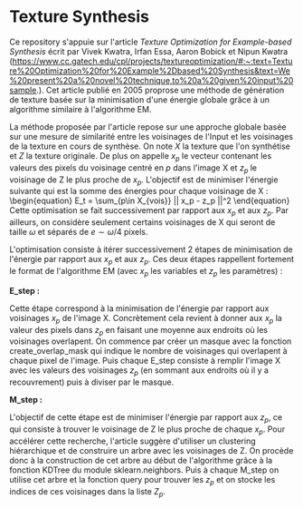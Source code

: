 # Texture Synthesis

Ce repository s'appuie sur l'article *Texture Optimization for Example-based Synthesis* écrit par Vivek Kwatra, Irfan Essa, Aaron Bobick et Nipun Kwatra (https://www.cc.gatech.edu/cpl/projects/textureoptimization/#:~:text=Texture%20Optimization%20for%20Example%2Dbased%20Synthesis&text=We%20present%20a%20novel%20technique,to%20a%20given%20input%20sample.). Cet article publié en 2005 proprose une méthode de génération de texture basée sur la minimisation d'une énergie globale grâce à un algorithme similaire à l'algorithme EM. 

La méthode proposée par l'article repose sur une approche globale basée sur une mesure de similarité entre les voisinages de l'Input et les voisinages de la texture en cours de synthèse. On note $X$ la texture que l'on synthétise et $Z$ la texture originale. De plus on appelle $x_p$ le vecteur contenant les valeurs des pixels du voisinage centré en $p$ dans l'image X et $z_p$ le voisinage de Z le plus proche de $x_p$. L'objectif est de minimiser l'énergie suivante qui est la somme des énergies pour chaque voisinage de X :
\begin{equation}
E_t = \sum_{p\in X_{vois}} || x_p - z_p ||^2
\end{equation}
Cette optimisation se fait successivement par rapport aux $x_p$ et aux $z_p$. Par ailleurs, on considère seulement certains voisinages de X qui seront de taille $\omega$ et séparés de $e \sim \omega/4$ pixels. 

L'optimisation consiste à itérer successivement 2 étapes de minimisation de l'énergie par rapport aux $x_p$ et aux $z_p$. Ces deux étapes rappellent fortement le format de l'algorithme EM (avec $x_p$ les variables et $z_p$ les paramètres) :

**E_step :**

Cette étape correspond à la minimisation de l'énergie par rapport aux voisinages $x_p$ de l'image X. Concrètement cela revient à donner aux $x_p$ la valeur des pixels dans $z_p$ en faisant une moyenne aux endroits où les voisinages overlapent. 
On commence par créer un masque avec la fonction create_overlap_mask qui indique le nombre de voisinages qui overlapent à chaque pixel de l'image. Puis chaque E_step consiste à remplir l'image X avec les valeurs des voisinages $z_p$ (en sommant aux endroits où il y a recouvrement) puis à diviser par le masque. 

**M_step :**

L'objectif de cette étape est de minimiser l'énergie par rapport aux $z_p$, ce qui consiste à trouver le voisinage de Z le plus proche de chaque $x_p$. Pour accélérer cette recherche, l'article suggère d'utiliser un clustering hiérarchique et de construire un arbre avec les voisinages de Z. On procède donc à la construction de cet arbre au début de l'algorithme grâce à la fonction KDTree du module sklearn.neighbors. Puis à chaque M_step on utilise cet arbre et la fonction query pour trouver les $z_p$ et on stocke les indices de ces voisinages dans la liste $Z_p$.

